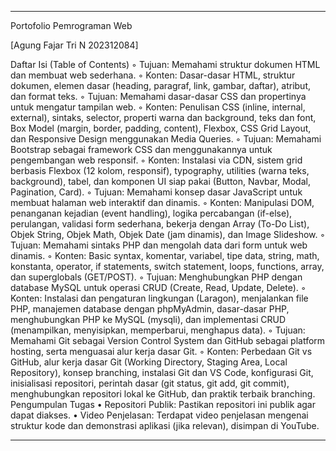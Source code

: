 
--------------------------------------------------------------------------------
Portofolio Pemrograman Web 

[Agung Fajar Tri N 202312084]


Daftar Isi (Table of Contents)
    ◦ Tujuan: Memahami struktur dokumen HTML dan membuat web sederhana.
    ◦ Konten: Dasar-dasar HTML, struktur dokumen, elemen dasar (heading, paragraf, link, gambar, daftar), atribut, dan format teks.
    ◦ Tujuan: Memahami dasar-dasar CSS dan propertinya untuk mengatur tampilan web.
    ◦ Konten: Penulisan CSS (inline, internal, external), sintaks, selector, properti warna dan background, teks dan font, Box Model (margin, border, padding, content), Flexbox, CSS Grid Layout, dan Responsive Design menggunakan Media Queries.
    ◦ Tujuan: Memahami Bootstrap sebagai framework CSS dan menggunakannya untuk pengembangan web responsif.
    ◦ Konten: Instalasi via CDN, sistem grid berbasis Flexbox (12 kolom, responsif), typography, utilities (warna teks, background), tabel, dan komponen UI siap pakai (Button, Navbar, Modal, Pagination, Card).
    ◦ Tujuan: Memahami konsep dasar JavaScript untuk membuat halaman web interaktif dan dinamis.
    ◦ Konten: Manipulasi DOM, penanganan kejadian (event handling), logika percabangan (if-else), perulangan, validasi form sederhana, bekerja dengan Array (To-Do List), Objek String, Objek Math, Objek Date (jam dinamis), dan Image Slideshow.
    ◦ Tujuan: Memahami sintaks PHP dan mengolah data dari form untuk web dinamis.
    ◦ Konten: Basic syntax, komentar, variabel, tipe data, string, math, konstanta, operator, if statements, switch statement, loops, functions, array, dan superglobals (GET/POST).
    ◦ Tujuan: Menghubungkan PHP dengan database MySQL untuk operasi CRUD (Create, Read, Update, Delete).
    ◦ Konten: Instalasi dan pengaturan lingkungan (Laragon), menjalankan file PHP, manajemen database dengan phpMyAdmin, dasar-dasar PHP, menghubungkan PHP ke MySQL (mysqli), dan implementasi CRUD (menampilkan, menyisipkan, memperbarui, menghapus data).
    ◦ Tujuan: Memahami Git sebagai Version Control System dan GitHub sebagai platform hosting, serta menguasai alur kerja dasar Git.
    ◦ Konten: Perbedaan Git vs GitHub, alur kerja dasar Git (Working Directory, Staging Area, Local Repository), konsep branching, instalasi Git dan VS Code, konfigurasi Git, inisialisasi repositori, perintah dasar (git status, git add, git commit), menghubungkan repositori lokal ke GitHub, dan praktik terbaik branching.
Pengumpulan Tugas
• Repositori Publik: Pastikan repositori ini publik agar dapat diakses.
• Video Penjelasan: Terdapat video penjelasan mengenai struktur kode dan demonstrasi aplikasi (jika relevan), disimpan di YouTube.

--------------------------------------------------------------------------------
